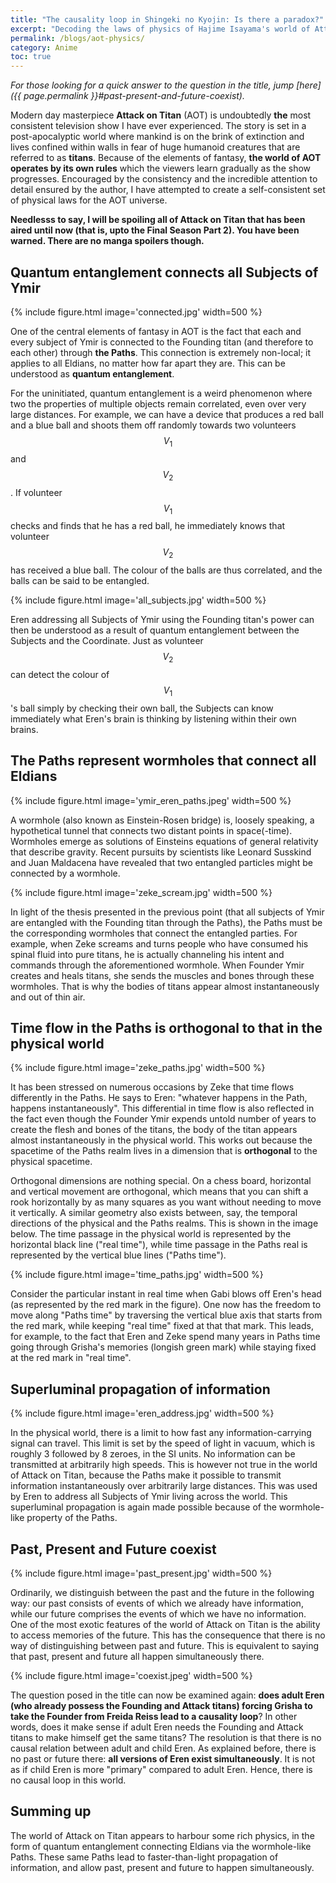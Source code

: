 ```yaml
---
title: "The causality loop in Shingeki no Kyojin: Is there a paradox?"
excerpt: "Decoding the laws of physics of Hajime Isayama's world of Attack on Titan."
permalink: /blogs/aot-physics/
category: Anime
toc: true
---
```


*For those looking for a quick answer to the question in the title, jump [here]({{ page.permalink }}#past-present-and-future-coexist).*

Modern day masterpiece **Attack on Titan** (AOT) is undoubtedly **the** most consistent television show I have ever experienced. The story is set in a post-apocalyptic world where mankind is on the brink of extinction and lives confined within walls in fear of huge humanoid creatures that are referred to as **titans**. Because of the elements of fantasy, **the world of AOT operates by its own rules** which the viewers learn gradually as the show progresses. Encouraged by the consistency and the incredible attention to detail ensured by the author, I have attempted to create a self-consistent set of physical laws for the AOT universe.

**Needlesss to say, I will be spoiling all of Attack on Titan that has been aired until now (that is, upto the Final Season Part 2). You have been warned. There are no manga spoilers though.**

## Quantum entanglement connects all Subjects of Ymir

{% include figure.html image='connected.jpg' width=500 %}

One of the central elements of fantasy in AOT is the fact that each and every subject of Ymir is connected to the Founding titan (and therefore to each other) through **the Paths**. This connection is extremely non-local; it applies to all Eldians, no matter how far apart they are. This can be understood as **quantum entanglement**. 

For the uninitiated, quantum entanglement is a weird phenomenon where two the properties of multiple objects remain correlated, even over very large distances. For example, we can have a device that produces a red ball and a blue ball and shoots them off randomly towards two volunteers $$V_1$$ and $$V_2$$. If volunteer $$V_1$$ checks and finds that he has a red ball, he immediately knows that volunteer $$V_2$$ has received a blue ball. The colour of the balls are thus correlated, and the balls can be said to be entangled.

{% include figure.html image='all_subjects.jpg' width=500 %}

Eren addressing all Subjects of Ymir using the Founding titan's power can then be understood as a result of quantum entanglement between the Subjects and the Coordinate. Just as volunteer $$V_2$$ can detect the colour of $$V_1$$'s ball simply by checking their own ball, the Subjects can know immediately what Eren's brain is thinking by listening within their own brains.

## The Paths represent wormholes that connect all Eldians

{% include figure.html image='ymir_eren_paths.jpeg' width=500 %}

A wormhole (also known as Einstein-Rosen bridge) is, loosely speaking, a hypothetical tunnel that connects two distant points in space(-time). Wormholes emerge as solutions of Einsteins equations of general relativity that describe gravity. Recent pursuits by scientists like Leonard Susskind and Juan Maldacena have revealed that two entangled particles might be connected by a wormhole.

{% include figure.html image='zeke_scream.jpg' width=500 %}

In light of the thesis presented in the previous point (that all subjects of Ymir are entangled with the Founding titan through the Paths), the Paths must be the corresponding wormholes that connect the entangled parties. For example, when Zeke screams and turns people who have consumed his spinal fluid into pure titans, he is actually channeling his intent and commands through the aforementioned wormhole. When Founder Ymir creates and heals titans, she sends the muscles and bones through these wormholes. That is why the bodies of titans appear almost instantaneously and out of thin air.

## Time flow in the Paths is orthogonal to that in the physical world

{% include figure.html image='zeke_paths.jpg' width=500 %}

It has been stressed on numerous occasions by Zeke that time flows differently in the Paths. He says to Eren: "whatever happens in the Path, happens instantaneously". This differential in time flow is also reflected in the fact even though the Founder Ymir expends untold number of years to create the flesh and bones of the titans, the body of the titan appears almost instantaneously in the physical world. This works out because the spacetime of the Paths realm lives in a dimension that is **orthogonal** to the physical spacetime. 

Orthogonal dimensions are nothing special. On a chess board, horizontal and vertical movement are orthogonal, which means that you can shift a rook horizontally by as many squares as you want without needing to move it vertically. A similar geometry also exists between, say, the temporal directions of the physical and the Paths realms. This is shown in the image below. The time passage in the physical world is represented by the horizontal black line ("real time"), while time passage in the Paths real is represented by the vertical blue lines ("Paths time"). 

{% include figure.html image='time_paths.jpg' width=500 %}

Consider the particular instant in real time when Gabi blows off Eren's head (as represented by the red mark in the figure). One now has the freedom to move along "Paths time" by traversing the vertical blue axis that starts from the red mark, while keeping "real time" fixed at that that mark. This leads, for example, to the fact that Eren and Zeke spend many years in Paths time going through Grisha's memories (longish green mark) while staying fixed at the red mark in "real time".

## Superluminal propagation of information

{% include figure.html image='eren_address.jpg' width=500 %}

In the physical world, there is a limit to how fast any information-carrying signal can travel. This limit is set by the speed of light in vacuum, which is roughly 3 followed by 8 zeroes, in the SI units. No information can be transmitted at arbitrarily high speeds. This is however not true in the world of Attack on Titan, because the Paths make it possible to transmit information instantaneously over arbitrarily large distances. This was used by Eren to address all Subjects of Ymir living across the world. This superluminal propagation is again made possible because of the wormhole-like property of the Paths.

## Past, Present and Future coexist 

{% include figure.html image='past_present.jpg' width=500 %}

Ordinarily, we distinguish between the past and the future in the following way: our past consists of events of which we already have information, while our future comprises the events of which we have no information. One of the most exotic features of the world of Attack on Titan is the ability to access memories of the future. This has the consequence that there is no way of distinguishing between past and future. This is equivalent to saying that past, present and future all happen simultaneously there.

{% include figure.html image='coexist.jpeg' width=500 %}

The question posed in the title can now be examined again: **does adult Eren (who already possess the Founding and Attack titans) forcing Grisha to take the Founder from Freida Reiss lead to a causality loop**? In other words, does it make sense if adult Eren needs the Founding and Attack titans to make himself get the same titans? The resolution is that there is no causal relation between adult and child Eren. As explained before, there is no past or future there: **all versions of Eren exist simultaneously**. It is not as if child Eren is more "primary" compared to adult Eren. Hence, there is no causal loop in this world.

## Summing up

The world of Attack on Titan appears to harbour some rich physics, in the form of quantum entanglement connecting Eldians via the wormhole-like Paths. These same Paths lead to faster-than-light propagation of information, and allow past, present and future to happen simultaneously.
